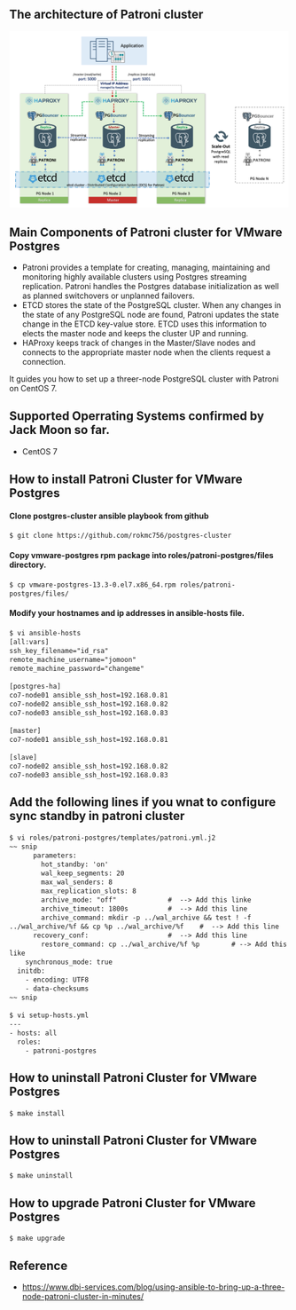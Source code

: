 ## The architecture of Patroni cluster
![alt text](https://github.com/rokmc756/postgres-cluster/blob/main/roles/patroni-postgres/images/patroni_cluster_architecture.png)


## Main Components of Patroni cluster for VMware Postgres
- Patroni provides a template for creating, managing, maintaining and monitoring highly available clusters using Postgres streaming replication. Patroni handles the Postgres database initialization as well as planned switchovers or unplanned failovers.
- ETCD stores the state of the PostgreSQL cluster.  When any changes in the state of any PostgreSQL node are found, Patroni updates the state change in the ETCD key-value store. ETCD uses this information to elects the master node and keeps the cluster UP and running.
- HAProxy keeps track of changes in the Master/Slave nodes and connects to the appropriate master node when the clients request a connection.

It guides you how to set up a threer-node PostgreSQL cluster with Patroni on CentOS 7.


## Supported Operrating Systems confirmed by Jack Moon so far.
- CentOS 7


## How to install Patroni Cluster for VMware Postgres
#### Clone postgres-cluster ansible playbook from github
~~~
$ git clone https://github.com/rokmc756/postgres-cluster
~~~

#### Copy vmware-postgres rpm package into roles/patroni-postgres/files directory.
~~~
$ cp vmware-postgres-13.3-0.el7.x86_64.rpm roles/patroni-postgres/files/
~~~

#### Modify your hostnames and ip addresses in ansible-hosts file.
~~~
$ vi ansible-hosts
[all:vars]
ssh_key_filename="id_rsa"
remote_machine_username="jomoon"
remote_machine_password="changeme"

[postgres-ha]
co7-node01 ansible_ssh_host=192.168.0.81
co7-node02 ansible_ssh_host=192.168.0.82
co7-node03 ansible_ssh_host=192.168.0.83

[master]
co7-node01 ansible_ssh_host=192.168.0.81

[slave]
co7-node02 ansible_ssh_host=192.168.0.82
co7-node03 ansible_ssh_host=192.168.0.83
~~~

## Add the following lines if you wnat to configure sync standby in patroni cluster
~~~
$ vi roles/patroni-postgres/templates/patroni.yml.j2
~~ snip
      parameters:
        hot_standby: 'on'
        wal_keep_segments: 20
        max_wal_senders: 8
        max_replication_slots: 8
        archive_mode: "off"             #  --> Add this linke
        archive_timeout: 1800s          #  --> Add this line
        archive_command: mkdir -p ../wal_archive && test ! -f ../wal_archive/%f && cp %p ../wal_archive/%f    #  --> Add this line
      recovery_conf:                    #  --> Add this line
        restore_command: cp ../wal_archive/%f %p        # --> Add this like
    synchronous_mode: true
  initdb:
    - encoding: UTF8
    - data-checksums
~~ snip

$ vi setup-hosts.yml
---
- hosts: all
  roles:
    - patroni-postgres
~~~

## How to uninstall Patroni Cluster for VMware Postgres
~~~
$ make install
~~~

## How to uninstall Patroni Cluster for VMware Postgres
~~~
$ make uninstall
~~~

## How to upgrade Patroni Cluster for VMware Postgres
~~~
$ make upgrade
~~~

## Reference
- https://www.dbi-services.com/blog/using-ansible-to-bring-up-a-three-node-patroni-cluster-in-minutes/
